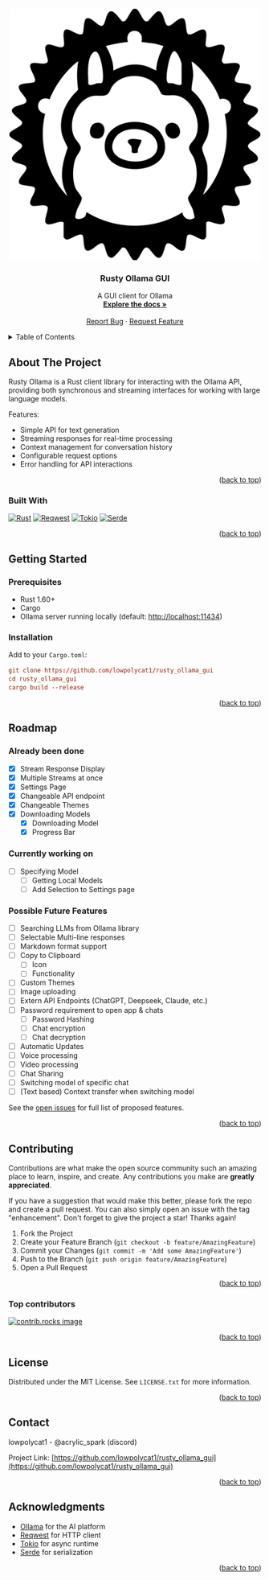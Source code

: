 <!-- PROJECT LOGO -->
<br />
<div align="center">
  <a href="https://github.com/lowpolycat1/rusty_ollama_gui">
    <img src="images/logo.png" alt="Logo" width="500" height="500">
  </a>

<h3 align="center">Rusty Ollama GUI</h3>

  <p align="center">
    A GUI client for Ollama
    <br />
    <a href="https://github.com/lowpolycat1/rusty_ollama_gui"><strong>Explore the docs »</strong></a>
    <br />
    <br />
    <a href="https://github.com/LowPolyCat1/rusty_ollama_gui/issues/new?template=bug_report.md">Report Bug</a>
    ·
    <a href="https://github.com/LowPolyCat1/rusty_ollama_gui/issues/new?template=feature_request.md">Request Feature</a>
  </p>
</div>

<!-- TABLE OF CONTENTS -->
<details>
  <summary>Table of Contents</summary>
  <ol>
    <li><a href="#about-the-project">About The Project</a></li>
    <li><a href="#built-with">Built With</a></li>
    <li><a href="#getting-started">Getting Started</a>
      <ul>
        <li><a href="#prerequisites">Prerequisites</a></li>
        <li><a href="#installation">Installation</a></li>
      </ul>
    </li>
    <li><a href="#usage">Usage</a></li>
    <li><a href="#roadmap">Roadmap</a></li>
    <li><a href="#contributing">Contributing</a></li>
    <li><a href="#license">License</a></li>
    <li><a href="#contact">Contact</a></li>
    <li><a href="#acknowledgments">Acknowledgments</a></li>
  </ol>
</details>

<!-- ABOUT THE PROJECT -->
## About The Project

Rusty Ollama is a Rust client library for interacting with the Ollama API, providing both synchronous and streaming interfaces for working with large language models.

Features:

- Simple API for text generation
- Streaming responses for real-time processing
- Context management for conversation history
- Configurable request options
- Error handling for API interactions

<p align="right">(<a href="#readme-top">back to top</a>)</p>

### Built With

[![Rust][Rust-shield]][Rust-url]
[![Reqwest][Reqwest-shield]][Reqwest-url]
[![Tokio][Tokio-shield]][Tokio-url]
[![Serde][Serde-shield]][Serde-url]

<p align="right">(<a href="#readme-top">back to top</a>)</p>

<!-- GETTING STARTED -->
## Getting Started

### Prerequisites

- Rust 1.60+
- Cargo
- Ollama server running locally (default: <http://localhost:11434>)

### Installation

Add to your `Cargo.toml`:

```toml
git clone https://github.com/lowpolycat1/rusty_ollama_gui
cd rusty_ollama_gui
cargo build --release
```

</p>

<!-- USAGE EXAMPLES -->

<p align="right">(<a href="#readme-top">back to top</a>)</p>

<!-- ROADMAP -->
## Roadmap

### Already been done

- [x] Stream Response Display
- [x] Multiple Streams at once
- [x] Settings Page
- [x] Changeable API endpoint
- [x] Changeable Themes
- [x] Downloading Models
  - [x] Downloading Model
  - [x] Progress Bar

### Currently working on

- [ ] Specifying Model
  - [ ] Getting Local Models
  - [ ] Add Selection to Settings page

### Possible Future Features

- [ ] Searching LLMs from Ollama library
- [ ] Selectable Multi-line responses
- [ ] Markdown format support
- [ ] Copy to Clipboard
  - [ ] Icon
  - [ ] Functionality
- [ ] Custom Themes
- [ ] Image uploading
- [ ] Extern API Endpoints (ChatGPT, Deepseek, Claude, etc.)
- [ ] Password requirement to open app & chats
  - [ ] Password Hashing
  - [ ] Chat encryption
  - [ ] Chat decryption
- [ ] Automatic Updates
- [ ] Voice processing
- [ ] Video processing
- [ ] Chat Sharing
- [ ] Switching model of specific chat
- [ ] (Text based) Context transfer when switching model

See the [open issues](https://github.com/lowpolycat1/rusty_ollama_gui/issues) for full list of proposed features.

<p align="right">(<a href="#readme-top">back to top</a>)</p>

<!-- CONTRIBUTING -->
## Contributing

Contributions are what make the open source community such an amazing place to learn, inspire, and create. Any contributions you make are **greatly appreciated**.

If you have a suggestion that would make this better, please fork the repo and create a pull request. You can also simply open an issue with the tag "enhancement".
Don't forget to give the project a star! Thanks again!

1. Fork the Project
2. Create your Feature Branch (`git checkout -b feature/AmazingFeature`)
3. Commit your Changes (`git commit -m 'Add some AmazingFeature'`)
4. Push to the Branch (`git push origin feature/AmazingFeature`)
5. Open a Pull Request

<p align="right">(<a href="#readme-top">back to top</a>)</p>

### Top contributors

<a href="https://github.com/lowpolycat1/rusty_ollama_gui/graphs/contributors">
  <img src="https://contrib.rocks/image?repo=lowpolycat1/rusty_ollama_gui" alt="contrib.rocks image" />
</a>

<p align="right">(<a href="#readme-top">back to top</a>)</p>

<!-- LICENSE -->
## License

Distributed under the MIT License. See `LICENSE.txt` for more information.

<p align="right">(<a href="#readme-top">back to top</a>)</p>

<!-- CONTACT -->
## Contact

lowpolycat1 - @acrylic_spark (discord)

Project Link: [https://github.com/lowpolycat1/rusty_ollama_gui](https://github.com/lowpolycat1/rusty_ollama_gui)

<p align="right">(<a href="#readme-top">back to top</a>)</p>

<!-- ACKNOWLEDGMENTS -->
## Acknowledgments

- [Ollama](https://ollama.ai) for the AI platform
- [Reqwest](https://github.com/seanmonstar/reqwest) for HTTP client
- [Tokio](https://tokio.rs) for async runtime
- [Serde](https://serde.rs) for serialization

<p align="right">(<a href="#readme-top">back to top</a>)</p>

<!-- MARKDOWN LINKS & IMAGES -->
[Rust-shield]: https://img.shields.io/badge/Rust-000000?style=for-the-badge&logo=rust&logoColor=white
[Rust-url]: https://www.rust-lang.org/
[Reqwest-shield]: https://img.shields.io/badge/Reqwest-000000?style=for-the-badge&logo=reqwest&logoColor=white
[Reqwest-url]: https://docs.rs/reqwest/latest/reqwest/
[Tokio-shield]: https://img.shields.io/badge/Tokio-000000?style=for-the-badge&logo=tokio&logoColor=white
[Tokio-url]: https://tokio.rs/
[Serde-shield]: https://img.shields.io/badge/Serde-000000?style=for-the-badge&logo=serde&logoColor=white
[Serde-url]: https://serde.rs/
